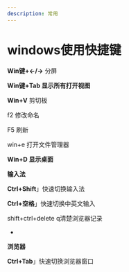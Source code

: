 ```yaml
---
description: 常用
---
```


# windows使用快捷键

**Win键+←/→** 分屏

**Win键+Tab 显示所有打开视图**

**Win+V** 剪切板

f2 修改命名

F5 刷新

win+e 打开文件管理器&#x20;

**Win+D 显示桌面**

**输入法**

**Ctrl+Shift**」快速切换输入法

**Ctrl+空格**」快速切换中英文输入&#x20;

shift+ctrl+delete q清楚浏览器记录

*

**浏览器**

**Ctrl+Tab**」快速切换浏览器窗口

